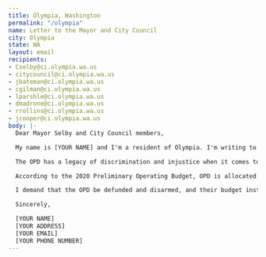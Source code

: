 ```yaml
---
title: Olympia, Washington
permalink: "/olympia"
name: Letter to the Mayor and City Council
city: Olympia
state: WA
layout: email
recipients:
- Cselby@ci.olympia.wa.us
- citycouncil@ci.olympia.wa.us
- jbateman@ci.olympia.wa.us
- cgilman@ci.olympia.wa.us
- lparshle@ci.olympia.wa.us
- dmadrone@ci.olympia.wa.us
- rrollins@ci.olympia.wa.us
- jcooper@ci.olympia.wa.us
body: |-
  Dear Mayor Selby and City Council members,

  My name is [YOUR NAME] and I'm a resident of Olympia. I'm writing to you today to urge you to defund the Olympia Police Department.

  The OPD has a legacy of discrimination and injustice when it comes to dealing with People of Color in our community, especially Black people. Numerous incidents come to mind, from the shooting of Andre and Bryson by officer Ryan Donald a few years ago, to the lack of investigation into the death of Yvonne McDonald. On May 31st, officer K. Hull made a massively inappropriate joke about putting her knee on the neck of an unlawfully arrested Woman of Color, and a few days later officer T. Coates posed for a picture with white supremacists. These officers should never have had power or authority in our community, and should not still have it now. These acts and incidents betray a deeply rooted OPD culture of racism and discrimination.

  According to the 2020 Preliminary Operating Budget, OPD is allocated approximately $20.5 million. This money could be much more effectively used for a multitude of causes, such as affordable housing, harm reduction, reparations towards our Black, Indigenous, and otherwise racialized community members, public health, food security, and sustainable and environmentally responsible responses to climate change.

  I demand that the OPD be defunded and disarmed, and their budget instead put towards any of these other causes. This is a way that the City of Olympia can do the right thing and work towards justice.

  Sincerely,

  [YOUR NAME]
  [YOUR ADDRESS]
  [YOUR EMAIL]
  [YOUR PHONE NUMBER]
---
```


